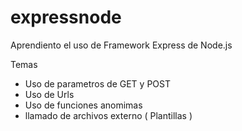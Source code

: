 # expressnode
Aprendiento el uso de Framework Express de Node.js

Temas
* Uso de parametros de GET y POST
* Uso de Urls
* Uso de funciones anomimas
* llamado de archivos externo ( Plantillas )